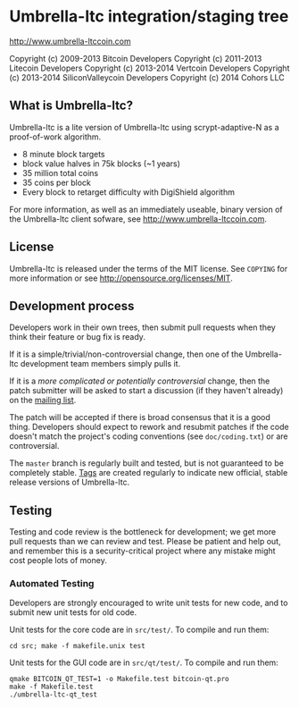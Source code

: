 Umbrella-ltc integration/staging tree
================================

http://www.umbrella-ltccoin.com

Copyright (c) 2009-2013 Bitcoin Developers
Copyright (c) 2011-2013 Litecoin Developers
Copyright (c) 2013-2014 Vertcoin Developers
Copyright (c) 2013-2014 SiliconValleycoin Developers
Copyright (c) 2014 Cohors LLC

What is Umbrella-ltc?
----------------

Umbrella-ltc is a lite version of Umbrella-ltc using scrypt-adaptive-N as a proof-of-work algorithm.
 - 8 minute block targets
 - block value halves in 75k blocks (~1 years)
 - 35 million total coins
 - 35 coins per block
 - Every block to retarget difficulty with DigiShield algorithm

For more information, as well as an immediately useable, binary version of
the Umbrella-ltc client sofware, see http://www.umbrella-ltccoin.com.

License
-------

Umbrella-ltc is released under the terms of the MIT license. See `COPYING` for more
information or see http://opensource.org/licenses/MIT.

Development process
-------------------

Developers work in their own trees, then submit pull requests when they think
their feature or bug fix is ready.

If it is a simple/trivial/non-controversial change, then one of the Umbrella-ltc
development team members simply pulls it.

If it is a *more complicated or potentially controversial* change, then the patch
submitter will be asked to start a discussion (if they haven't already) on the
[mailing list](http://sourceforge.net/mailarchive/forum.php?forum_name=bitcoin-development).

The patch will be accepted if there is broad consensus that it is a good thing.
Developers should expect to rework and resubmit patches if the code doesn't
match the project's coding conventions (see `doc/coding.txt`) or are
controversial.

The `master` branch is regularly built and tested, but is not guaranteed to be
completely stable. [Tags](https://github.com/licentia/umbrella-ltccoin) are created
regularly to indicate new official, stable release versions of Umbrella-ltc.

Testing
-------

Testing and code review is the bottleneck for development; we get more pull
requests than we can review and test. Please be patient and help out, and
remember this is a security-critical project where any mistake might cost people
lots of money.

### Automated Testing

Developers are strongly encouraged to write unit tests for new code, and to
submit new unit tests for old code.

Unit tests for the core code are in `src/test/`. To compile and run them:

    cd src; make -f makefile.unix test

Unit tests for the GUI code are in `src/qt/test/`. To compile and run them:

    qmake BITCOIN_QT_TEST=1 -o Makefile.test bitcoin-qt.pro
    make -f Makefile.test
    ./umbrella-ltc-qt_test

